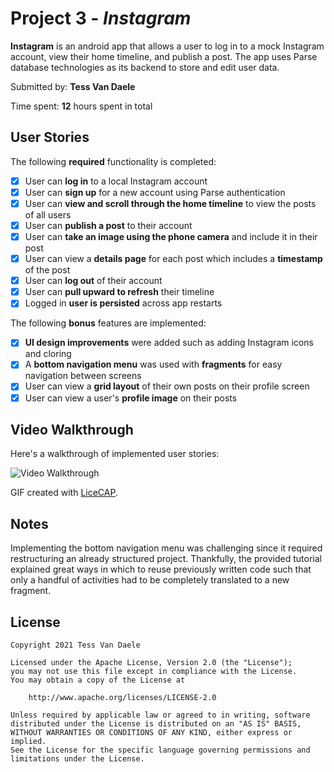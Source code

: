 # Project 3 - *Instagram*

**Instagram** is an android app that allows a user to log in to a mock Instagram account, view their home timeline, and publish a post. The app uses Parse database technologies as its backend to store and edit user data.

Submitted by: **Tess Van Daele**

Time spent: **12** hours spent in total

## User Stories

The following **required** functionality is completed:

* [x] User can **log in** to a local Instagram account
* [x] User can **sign up** for a new account using Parse authentication
* [x] User can **view and scroll through the home timeline** to view the posts of all users
* [x] User can **publish a post** to their account
* [x] User can **take an image using the phone camera** and include it in their post
* [x] User can view a **details page** for each post which includes a **timestamp** of the post
* [x] User can **log out** of their account
* [x] User can **pull upward to refresh** their timeline
* [x] Logged in **user is persisted** across app restarts

The following **bonus** features are implemented:

* [x] **UI design improvements** were added such as adding Instagram icons and cloring
* [x] A **bottom navigation menu** was used with **fragments** for easy navigation between screens
* [x] User can view a **grid layout** of their own posts on their profile screen
* [x] User can view a user's **profile image** on their posts

## Video Walkthrough

Here's a walkthrough of implemented user stories:

<img src='InstagramDemo.gif' title='Video Walkthrough' width='' alt='Video Walkthrough' />

GIF created with [LiceCAP](https://www.cockos.com/licecap/).

## Notes

Implementing the bottom navigation menu was challenging since it required restructuring an already structured project. Thankfully, the provided tutorial 
explained great ways in which to reuse previously written code such that only a handful of activities had to be completely translated to a new fragment. 

## License

    Copyright 2021 Tess Van Daele

    Licensed under the Apache License, Version 2.0 (the "License");
    you may not use this file except in compliance with the License.
    You may obtain a copy of the License at

        http://www.apache.org/licenses/LICENSE-2.0

    Unless required by applicable law or agreed to in writing, software
    distributed under the License is distributed on an "AS IS" BASIS,
    WITHOUT WARRANTIES OR CONDITIONS OF ANY KIND, either express or implied.
    See the License for the specific language governing permissions and
    limitations under the License.
